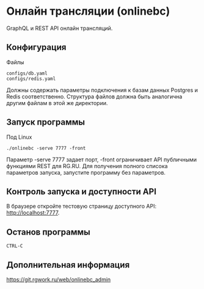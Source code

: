 Онлайн трансляции (onlinebc)
=============================

GraphQL и REST API онлайн трансляций.


Конфигурация
-------------
Файлы 
    
    configs/db.yaml
    configs/redis.yaml

Должны содержать параметры подключения к базам данных Postgres и Redis соответственно. Структура файлов должна быть аналогична другим файлам в этой же директории.



Запуск программы
--------------

Под Linux

    ./onlinebc -serve 7777 -front


Параметр -serve 7777 задает порт, -front ограничивает API публичными функциями REST для RG.RU. Для получения полного списока параметров запуска, запустите программу без параметров.



Контроль запуска и доступности API 
-----------------------------------

В браузере откройте тестовую страницу доступного API: <http://localhost:7777>. 


Останов программы
-----------
    CTRL-C



Дополнительная информация
--------------------------
<https://git.rgwork.ru/web/onlinebc_admin>



